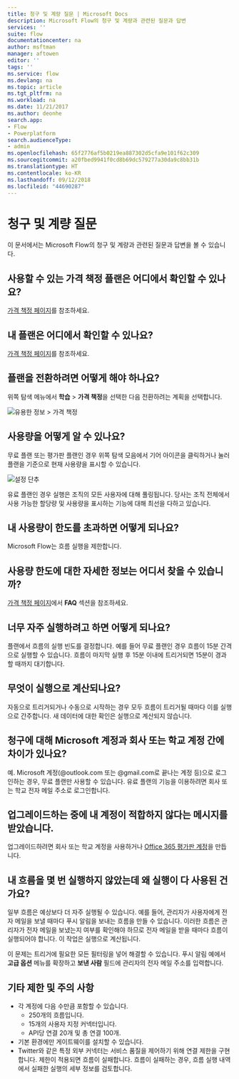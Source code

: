 ```yaml
---
title: 청구 및 계량 질문 | Microsoft Docs
description: Microsoft Flow의 청구 및 계량과 관련된 질문과 답변
services: ''
suite: flow
documentationcenter: na
author: msftman
manager: aftowen
editor: ''
tags: ''
ms.service: flow
ms.devlang: na
ms.topic: article
ms.tgt_pltfrm: na
ms.workload: na
ms.date: 11/21/2017
ms.author: deonhe
search.app:
- Flow
- Powerplatform
search.audienceType:
- admin
ms.openlocfilehash: 65f2776af5b0219ea887302d5cfa9e101f62c309
ms.sourcegitcommit: a20fbed9941f0cd8b69dc579277a30da9c8bb31b
ms.translationtype: HT
ms.contentlocale: ko-KR
ms.lasthandoff: 09/12/2018
ms.locfileid: "44690287"
---
```

# <a name="billing-and-metering-questions"></a>청구 및 계량 질문

이 문서에서는 Microsoft Flow의 청구 및 계량과 관련된 질문과 답변을 볼 수 있습니다.

## <a name="where-can-i-find-out-what-pricing-plans-are-available"></a>사용할 수 있는 가격 책정 플랜은 어디에서 확인할 수 있나요?

[가격 책정 페이지](https://flow.microsoft.com/pricing/)를 참조하세요.

## <a name="where-can-i-find-out-what-my-plan-is"></a>내 플랜은 어디에서 확인할 수 있나요?

[가격 책정 페이지](https://flow.microsoft.com/pricing/)를 참조하세요.

## <a name="how-do-i-switch-plans"></a>플랜을 전환하려면 어떻게 해야 하나요?

위쪽 탐색 메뉴에서 **학습** > **가격 책정**을 선택한 다음 전환하려는 계획을 선택합니다.

![유용한 정보 > 가격 책정](./media/billing-questions/learn-pricing.png)

## <a name="how-do-i-know-how-much-ive-used"></a>사용량을 어떻게 알 수 있나요?

무료 플랜 또는 평가판 플랜인 경우 위쪽 탐색 모음에서 기어 아이콘을 클릭하거나 눌러 플랜을 기준으로 현재 사용량을 표시할 수 있습니다. 

![설정 단추](./media/billing-questions/settings.png)

유료 플랜인 경우 실행은 조직의 모든 사용자에 대해 풀링됩니다. 당사는 조직 전체에서 사용 가능한 할당량 및 사용량을 표시하는 기능에 대해 최선을 다하고 있습니다.

## <a name="what-happens-if-my-usage-exceeds-the-limits"></a>내 사용량이 한도를 초과하면 어떻게 되나요?

Microsoft Flow는 흐름 실행을 제한합니다.

## <a name="where-can-i-find-more-information-regarding-the-usage-limits"></a>사용량 한도에 대한 자세한 정보는 어디서 찾을 수 있습니까?

[가격 책정 페이지](https://flow.microsoft.com/pricing/)에서 **FAQ** 섹션을 참조하세요.

## <a name="what-happens-if-i-try-to-execute-runs-too-frequently"></a>너무 자주 실행하려고 하면 어떻게 되나요?

플랜에서 흐름의 실행 빈도를 결정합니다. 예를 들어 무료 플랜인 경우 흐름이 15분 간격으로 실행할 수 있습니다. 흐름이 마지막 실행 후 15분 이내에 트리거되면 15분이 경과할 때까지 대기합니다.

## <a name="what-counts-as-a-run"></a>무엇이 실행으로 계산되나요?

자동으로 트리거되거나 수동으로 시작하는 경우 모두 흐름이 트리거될 때마다 이를 실행으로 간주합니다. 새 데이터에 대한 확인은 실행으로 계산되지 않습니다.

## <a name="are-there-differences-between-microsoft-accounts-and-work-or-school-accounts-for-billing"></a>청구에 대해 Microsoft 계정과 회사 또는 학교 계정 간에 차이가 있나요?

예. Microsoft 계정(@outlook.com 또는 @gmail.com로 끝나는 계정 등)으로 로그인하는 경우, 무료 플랜만 사용할 수 있습니다. 유료 플랜의 기능을 이용하려면 회사 또는 학교 전자 메일 주소로 로그인합니다.

## <a name="im-trying-to-upgrade-but-im-told-my-account-isnt-eligible"></a>업그레이드하는 중에 내 계정이 적합하지 않다는 메시지를 받았습니다.

업그레이드하려면 회사 또는 학교 계정을 사용하거나 [Office 365 평가판 계정](https://powerbi.microsoft.com/documentation/powerbi-admin-signing-up-for-power-bi-with-a-new-office-365-trial/)을 만듭니다.

## <a name="why-did-i-run-out-of-runs-when-my-flow-only-ran-a-few-times"></a>내 흐름을 몇 번 실행하지 않았는데 왜 실행이 다 사용된 건가요?

일부 흐름은 예상보다 더 자주 실행될 수 있습니다. 예를 들어, 관리자가 사용자에게 전자 메일을 보낼 때마다 푸시 알림을 보내는 흐름을 만들 수 있습니다. 이러한 흐름은 관리자가 전자 메일을 보냈는지 여부를 확인해야 하므로 전자 메일을 받을 때마다 흐름이 실행되어야 합니다. 이 작업은 실행으로 계산됩니다.

이 문제는 트리거에 필요한 모든 필터링을 넣어 해결할 수 있습니다. 푸시 알림 예에서 **고급 옵션** 메뉴를 확장하고 **보낸 사람** 필드에 관리자의 전자 메일 주소를 입력합니다.

## <a name="other-limits-and-caveats"></a>기타 제한 및 주의 사항

* 각 계정에 다음 수만큼 포함할 수 있습니다.
  * 250개의 흐름입니다.
  * 15개의 사용자 지정 커넥터입니다.
  * API당 연결 20개 및 총 연결 100개.
* 기본 환경에만 게이트웨이를 설치할 수 있습니다.
* Twitter와 같은 특정 외부 커넥터는 서비스 품질을 제어하기 위해 연결 제한을 구현합니다. 제한이 적용되면 흐름이 실패합니다. 흐름이 실패하는 경우, 흐름 실행 내역에서 실패한 실행의 세부 정보를 검토합니다.
